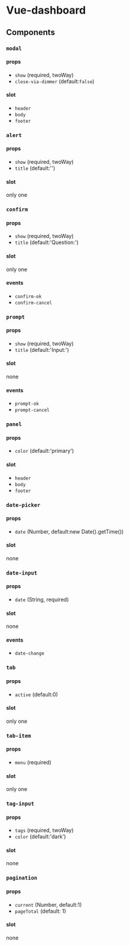 # Vue-dashboard

## Components

### `modal`

#### props

+ `show` (required, twoWay)
+ `close-via-dimmer` (default:`false`)

#### slot

+ `header`
+ `body`
+ `footer`

### `alert`

#### props

+ `show` (required, twoWay)
+ `title` (default:'')

#### slot

only one

### `confirm`

#### props

+ `show` (required, twoWay)
+ `title` (default:'Question:')

#### slot

only one

#### events

+ `confirm-ok`
+ `confirm-cancel`

### `prompt`

#### props

+ `show` (required, twoWay)
+ `title` (default:'Input:')

#### slot

none

#### events

+ `prompt-ok`
+ `prompt-cancel`

### `panel`

#### props

+ `color` (default:'primary')

#### slot

+ `header`
+ `body`
+ `footer`

### `date-picker`

#### props

+ `date` (Number, default:new Date().getTime())

#### slot
none

### `date-input`

#### props

+ `date` (String, required)

#### slot
none

#### events

+ `date-change`

### `tab`

#### props

+ `active` (default:0)

#### slot

only one

### `tab-item`

#### props

+ `menu` (required)

#### slot

only one

### `tag-input`

#### props

+ `tags` (required, twoWay)
+ `color` (default:'dark')

#### slot

none

### `pagination`

#### props

+ `current` (Number, default:1)
+ `pageTotal` (default: 1)

#### slot
none
